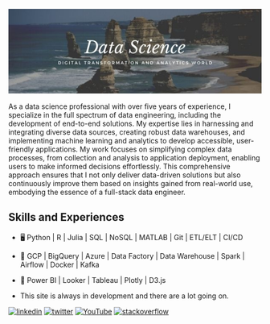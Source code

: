  
![](https://github.com/iamnatapong55/iamnatapong55/blob/main/Banner.jpg)
  

As a data science professional with over five years of experience, I specialize in the full spectrum of data engineering, including the development of end-to-end solutions. My expertise lies in harnessing and integrating diverse data sources, creating robust data warehouses, and implementing machine learning and analytics to develop accessible, user-friendly applications. My work focuses on simplifying complex data processes, from collection and analysis to application deployment, enabling users to make informed decisions effortlessly. This comprehensive approach ensures that I not only deliver data-driven solutions but also continuously improve them based on insights gained from real-world use, embodying the essence of a full-stack data engineer.

## Skills and Experiences
* 🖥 Python | R | Julia | SQL | NoSQL | MATLAB | Git | ETL/ELT | CI/CD
* 💾 GCP | BigQuery | Azure | Data Factory | Data Warehouse | Spark | Airflow | Docker | Kafka
* 🌅 Power BI | Looker | Tableau | Plotly | D3.js

* This site is always in development and there are a lot going on. 

[<img src='https://cdn.jsdelivr.net/npm/simple-icons@3.0.1/icons/linkedin.svg' alt='linkedin' height='40'>](https://www.linkedin.com/in/https://www.linkedin.com/in/natapongsornprom//)  [<img src='https://cdn.jsdelivr.net/npm/simple-icons@3.0.1/icons/twitter.svg' alt='twitter' height='40'>](https://twitter.com/https://twitter.com/iambank345) [<img src='https://cdn.jsdelivr.net/npm/simple-icons@3.0.1/icons/youtube.svg' alt='YouTube' height='40'>](https://www.youtube.com/channel/bank) [<img src='https://cdn.jsdelivr.net/npm/simple-icons@3.0.1/icons/stackoverflow.svg' alt='stackoverflow' height='40'>](https://stackoverflow.com/users/bank) 





